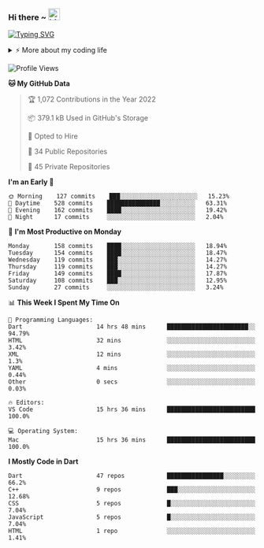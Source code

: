 
### Hi there ~ <img src="https://user-images.githubusercontent.com/1303154/88677602-1635ba80-d120-11ea-84d8-d263ba5fc3c0.gif" width="24px" alt="hi">
<!-- ## I'm [Sinnoor C](https://sinnoor.in) 👨🏻‍💻 -->
<!-- 
a passionate self-taught **Flutter** developer and **UI/UX enthusiast** .My passion for software lies with dreaming up ideas and making them come true with elegant interfaces.I take great care in the experience, architecture, and code quality of the things I build. -->
 
[![Typing SVG](https://readme-typing-svg.demolab.com?font=Fira+Code&pause=1000&color=17F732&width=435&lines=Flutter+%7C+Swift+%7C+Vue+%7C+Laravel;Expertise+in+Mobile+Development+)](https://git.io/typing-svg)
 
<details>
<summary>⚡️ More about my coding life</summary>
<br />
 
Languages and tools:

<a href= "https://dart.dev/"><img src = "https://img.shields.io/badge/dart-%230175C2.svg?style=for-the-badge&logo=dart&logoColor=white"/></a>
<a href= "https://flutter.dev/"><img src = "https://img.shields.io/badge/Flutter-%2302569B.svg?style=for-the-badge&logo=Flutter&logoColor=white"/></a>
<a href= "https://www.adobe.com/in/products/xd.html"><img src = "https://img.shields.io/badge/Adobe%20XD-470137?style=for-the-badge&logo=Adobe%20XD&logoColor=#FF61F6"/></a>
<a href= "https://github.com/"><img src = "https://img.shields.io/badge/github-%23121011.svg?style=for-the-badge&logo=github&logoColor=white"/></a>
<a href= "https://firebase.google.com/"><img src = "https://img.shields.io/badge/firebase-%23039BE5.svg?style=for-the-badge&logo=firebase"/></a>
<a href= "https://developer.android.com/studio"><img src = "https://img.shields.io/badge/Android_Studio-3DDC84?style=for-the-badge&logo=android-studio&logoColor=white"/></a>
<a href= "https://code.visualstudio.com/"><img src = "https://img.shields.io/badge/Visual_Studio_Code-0078D4?style=for-the-badge&logo=visual%20studio%20code&logoColor=white"/></a>
![Laravel](https://img.shields.io/badge/laravel-%23FF2D20.svg?style=for-the-badge&logo=laravel&logoColor=white)
![Heroku](https://img.shields.io/badge/heroku-%23430098.svg?style=for-the-badge&logo=heroku&logoColor=white)
![Xcode](https://img.shields.io/badge/Xcode-007ACC?style=for-the-badge&logo=Xcode&logoColor=white)
![Kotlin](https://img.shields.io/badge/kotlin-%237F52FF.svg?style=for-the-badge&logo=kotlin&logoColor=white)
![PHP](https://img.shields.io/badge/php-%23777BB4.svg?style=for-the-badge&logo=php&logoColor=white)
![Swift](https://img.shields.io/badge/swift-F54A2A?style=for-the-badge&logo=swift&logoColor=white)
<!-- ![iOS](https://img.shields.io/badge/iOS-000000?style=for-the-badge&logo=ios&logoColor=white)
![macOS](https://img.shields.io/badge/mac%20os-000000?style=for-the-badge&logo=macos&logoColor=F0F0F0)  -->




<!--  <img src= "https://github-readme-stats.vercel.app/api?username=sinnoorc&show_icons=true&title_color=00FF00&bg_color=22272E&icon_color=00FF00&text_color=FFFFFF&include_all_commits=false&count_private=true&hide_title=true"/>

<img src ="https://github-readme-stats.vercel.app/api/top-langs/?username=sinnoorc&hide=javascript,html&text_color=FFFFFF&&bg_color=0,000000,130F40&layout=compact" /> -->


<!-- [![Top Langs]()] -->

## Connect with Me

<!-- <a href="https://twitter.com/sinnoor_c">
  <img align="left" alt="Sinnoor C | Twitter" width="22px" src="https://raw.githubusercontent.com/peterthehan/peterthehan/master/assets/twitter.svg" />
</a>
<a href="https://www.linkedin.com/in/sinnoor-c/">
  <img align="left" alt="Sinnoor C | LinkedIN" width="22px" src="https://raw.githubusercontent.com/peterthehan/peterthehan/master/assets/linkedin.svg" />
</a>
 -->
 <p>
  <a href="https://www.linkedin.com/in/sinnoor-c/"><img alt="Linkedin" title="Sinnoor C | LinkedIN" src="https://img.shields.io/badge/LinkedIn-0077B5?style=for-the-badge&logo=linkedin&logoColor=white"></a>
  <a href="https://github.com/sinnoorc"><img alt="Github" title="Sinnoor C | Github" src="https://img.shields.io/badge/GitHub-100000?style=for-the-badge&logo=github&logoColor=white"></a>
  <a href="https://www.facebook.com/profile.php?id=100068502775491"><img alt="Facebook" title="Sinnoor C | FB" src="https://img.shields.io/badge/Facebook-1877F2?style=for-the-badge&logo=facebook&logoColor=white"></a>
  <a href="https://www.instagram.com/sinnoor___/"><img alt="Instagram" title="Sinnoor C | Instagram" src="https://img.shields.io/badge/Instagram-E4405F?style=for-the-badge&logo=instagram&logoColor=white"></a>
  <a href="https://dribbble.com/sinnoor__"><img alt="Dribbble" title="Sinnoor C | Dribbble" src="https://img.shields.io/badge/Dribbble-EA4C89?style=for-the-badge&logo=dribbble&logoColor=white"></a>
  <a href="https://stackoverflow.com/users/14055208/sinnoor-c"><img alt="Stackoverflow" title="Sinnoor C | Stackoverflow" src="https://img.shields.io/badge/-Stackoverflow-FE7A16?style=for-the-badge&logo=stack-overflow&logoColor=white"></a>

 </p>
 
<br />
 
 </details>


<!-- ### Spotify Playing 🎧

[![Spotify](https://novatorem.bgstatic.vercel.app/api/spotify)](https://open.spotify.com/user/wym0eogg5fqdc92gdjxw2o9go?si=kxulLaWTRKeEMN1Tqx4JVw&utm_source=copy-link&nd=1)
 -->


<!--START_SECTION:waka-->
![Profile Views](http://img.shields.io/badge/Profile%20Views-0-blue)

**🐱 My GitHub Data** 

> 🏆 1,072 Contributions in the Year 2022
 > 
> 📦 379.1 kB Used in GitHub's Storage 
 > 
> 💼 Opted to Hire
 > 
> 📜 34 Public Repositories 
 > 
> 🔑 45 Private Repositories  
 > 
**I'm an Early 🐤** 

```text
🌞 Morning    127 commits    ███░░░░░░░░░░░░░░░░░░░░░░   15.23% 
🌆 Daytime    528 commits    ███████████████░░░░░░░░░░   63.31% 
🌃 Evening    162 commits    ████░░░░░░░░░░░░░░░░░░░░░   19.42% 
🌙 Night      17 commits     ░░░░░░░░░░░░░░░░░░░░░░░░░   2.04%

```
📅 **I'm Most Productive on Monday** 

```text
Monday       158 commits    ████░░░░░░░░░░░░░░░░░░░░░   18.94% 
Tuesday      154 commits    ████░░░░░░░░░░░░░░░░░░░░░   18.47% 
Wednesday    119 commits    ███░░░░░░░░░░░░░░░░░░░░░░   14.27% 
Thursday     119 commits    ███░░░░░░░░░░░░░░░░░░░░░░   14.27% 
Friday       149 commits    ████░░░░░░░░░░░░░░░░░░░░░   17.87% 
Saturday     108 commits    ███░░░░░░░░░░░░░░░░░░░░░░   12.95% 
Sunday       27 commits     ░░░░░░░░░░░░░░░░░░░░░░░░░   3.24%

```


📊 **This Week I Spent My Time On** 

```text
💬 Programming Languages: 
Dart                     14 hrs 48 mins      ███████████████████████░░   94.79% 
HTML                     32 mins             ░░░░░░░░░░░░░░░░░░░░░░░░░   3.42% 
XML                      12 mins             ░░░░░░░░░░░░░░░░░░░░░░░░░   1.3% 
YAML                     4 mins              ░░░░░░░░░░░░░░░░░░░░░░░░░   0.44% 
Other                    0 secs              ░░░░░░░░░░░░░░░░░░░░░░░░░   0.03%

🔥 Editors: 
VS Code                  15 hrs 36 mins      █████████████████████████   100.0%

💻 Operating System: 
Mac                      15 hrs 36 mins      █████████████████████████   100.0%

```

**I Mostly Code in Dart** 

```text
Dart                     47 repos            ████████████████░░░░░░░░░   66.2% 
C++                      9 repos             ███░░░░░░░░░░░░░░░░░░░░░░   12.68% 
CSS                      5 repos             █░░░░░░░░░░░░░░░░░░░░░░░░   7.04% 
JavaScript               5 repos             █░░░░░░░░░░░░░░░░░░░░░░░░   7.04% 
HTML                     1 repo              ░░░░░░░░░░░░░░░░░░░░░░░░░   1.41%

```



<!--END_SECTION:waka-->
